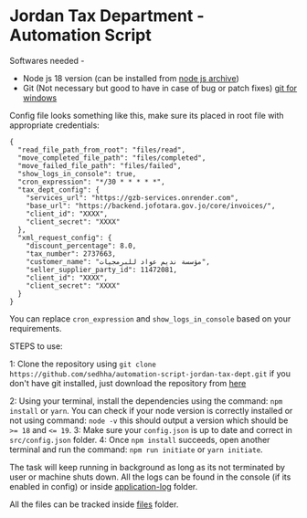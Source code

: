 # Jordan Tax Department - Automation Script

Softwares needed -

- Node js 18 version (can be installed from [node js archive](https://nodejs.org/en/blog/release/v18.12.0))
- Git (Not necessary but good to have in case of bug or patch fixes) [git for windows](https://git-scm.com/download/win)

Config file looks something like this, make sure its placed in root file with appropriate credentials:

```
{
  "read_file_path_from_root": "files/read",
  "move_completed_file_path": "files/completed",
  "move_failed_file_path": "files/failed",
  "show_logs_in_console": true,
  "cron_expression": "*/30 * * * * *",
  "tax_dept_config": {
    "services_url": "https://gzb-services.onrender.com",
    "base_url": "https://backend.jofotara.gov.jo/core/invoices/",
    "client_id": "XXXX",
    "client_secret": "XXXX"
  },
  "xml_request_config": {
    "discount_percentage": 8.0,
    "tax_number": 2737663,
    "customer_name": "مؤسسة نديم عواد للبرمجيات",
    "seller_supplier_party_id": 11472081,
    "client_id": "XXXX",
    "client_secret": "XXXX"
  }
}
```

You can replace `cron_expression` and `show_logs_in_console` based on your requirements.

STEPS to use:

1: Clone the repository using `git clone https://github.com/sedhha/automation-script-jordan-tax-dept.git` if you don't have git installed, just download the repository from [here](https://github.com/sedhha/automation-script-jordan-tax-dept/tree/main)

2: Using your terminal, install the dependencies using the command: `npm install` or `yarn`.
You can check if your node version is correctly installed or not using command: `node -v` this should output a version which should be `>= 18` and `<= 19`.
3: Make sure your `config.json` is up to date and correct in `src/config.json` folder.
4: Once `npm install` succeeds, open another terminal and run the command: `npm run initiate` or `yarn initiate`.

The task will keep running in background as long as its not terminated by user or machine shuts down. All the logs can be found in the console (if its enabled in config) or inside [application-log](logs/) folder.

All the files can be tracked inside [files](files/) folder.
